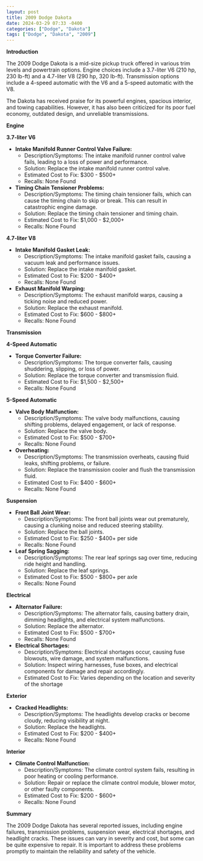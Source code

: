 ```yaml
---
layout: post
title: 2009 Dodge Dakota
date: 2024-03-29 07:33 -0400
categories: ["Dodge", "Dakota"]
tags: ["Dodge", "Dakota", "2009"]
---
```

**Introduction**

The 2009 Dodge Dakota is a mid-size pickup truck offered in various trim levels and powertrain options. Engine choices include a 3.7-liter V6 (210 hp, 230 lb-ft) and a 4.7-liter V8 (290 hp, 320 lb-ft). Transmission options include a 4-speed automatic with the V6 and a 5-speed automatic with the V8.

The Dakota has received praise for its powerful engines, spacious interior, and towing capabilities. However, it has also been criticized for its poor fuel economy, outdated design, and unreliable transmissions.

**Engine**

**3.7-liter V6**

* **Intake Manifold Runner Control Valve Failure:**
    * Description/Symptoms: The intake manifold runner control valve fails, leading to a loss of power and performance.
    * Solution: Replace the intake manifold runner control valve.
    * Estimated Cost to Fix: $300 - $500+
    * Recalls: None Found
* **Timing Chain Tensioner Problems:**
    * Description/Symptoms: The timing chain tensioner fails, which can cause the timing chain to skip or break. This can result in catastrophic engine damage.
    * Solution: Replace the timing chain tensioner and timing chain.
    * Estimated Cost to Fix: $1,000 - $2,000+
    * Recalls: None Found

**4.7-liter V8**

* **Intake Manifold Gasket Leak:**
    * Description/Symptoms: The intake manifold gasket fails, causing a vacuum leak and performance issues.
    * Solution: Replace the intake manifold gasket.
    * Estimated Cost to Fix: $200 - $400+
    * Recalls: None Found
* **Exhaust Manifold Warping:**
    * Description/Symptoms: The exhaust manifold warps, causing a ticking noise and reduced power.
    * Solution: Replace the exhaust manifold.
    * Estimated Cost to Fix: $600 - $800+
    * Recalls: None Found

**Transmission**

**4-Speed Automatic**

* **Torque Converter Failure:**
    * Description/Symptoms: The torque converter fails, causing shuddering, slipping, or loss of power.
    * Solution: Replace the torque converter and transmission fluid.
    * Estimated Cost to Fix: $1,500 - $2,500+
    * Recalls: None Found

**5-Speed Automatic**

* **Valve Body Malfunction:**
    * Description/Symptoms: The valve body malfunctions, causing shifting problems, delayed engagement, or lack of response.
    * Solution: Replace the valve body.
    * Estimated Cost to Fix: $500 - $700+
    * Recalls: None Found
* **Overheating:**
    * Description/Symptoms: The transmission overheats, causing fluid leaks, shifting problems, or failure.
    * Solution: Replace the transmission cooler and flush the transmission fluid.
    * Estimated Cost to Fix: $400 - $600+
    * Recalls: None Found

**Suspension**

* **Front Ball Joint Wear:**
    * Description/Symptoms: The front ball joints wear out prematurely, causing a clunking noise and reduced steering stability.
    * Solution: Replace the ball joints.
    * Estimated Cost to Fix: $250 - $400+ per side
    * Recalls: None Found
* **Leaf Spring Sagging:**
    * Description/Symptoms: The rear leaf springs sag over time, reducing ride height and handling.
    * Solution: Replace the leaf springs.
    * Estimated Cost to Fix: $500 - $800+ per axle
    * Recalls: None Found

**Electrical**

* **Alternator Failure:**
    * Description/Symptoms: The alternator fails, causing battery drain, dimming headlights, and electrical system malfunctions.
    * Solution: Replace the alternator.
    * Estimated Cost to Fix: $500 - $700+
    * Recalls: None Found
* **Electrical Shortages:**
    * Description/Symptoms: Electrical shortages occur, causing fuse blowouts, wire damage, and system malfunctions.
    * Solution: Inspect wiring harnesses, fuse boxes, and electrical components for damage and repair accordingly.
    * Estimated Cost to Fix: Varies depending on the location and severity of the shortage

**Exterior**

* **Cracked Headlights:**
    * Description/Symptoms: The headlights develop cracks or become cloudy, reducing visibility at night.
    * Solution: Replace the headlights.
    * Estimated Cost to Fix: $200 - $400+
    * Recalls: None Found

**Interior**

* **Climate Control Malfunction:**
    * Description/Symptoms: The climate control system fails, resulting in poor heating or cooling performance.
    * Solution: Repair or replace the climate control module, blower motor, or other faulty components.
    * Estimated Cost to Fix: $200 - $600+
    * Recalls: None Found

**Summary**

The 2009 Dodge Dakota has several reported issues, including engine failures, transmission problems, suspension wear, electrical shortages, and headlight cracks. These issues can vary in severity and cost, but some can be quite expensive to repair. It is important to address these problems promptly to maintain the reliability and safety of the vehicle.
